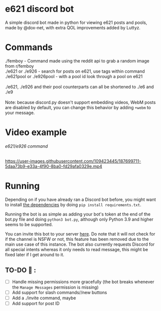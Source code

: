 # e621 discord bot
A simple discord bot made in python for viewing e621 posts and pools, made by @dox-net, with extra QOL improvements added by Luttyz.
# Commands
./femboy - Command made using the reddit api to grab a random image from r/femboy<br>
./e621 or ./e926 - search for posts on e621, use tags within command<br>
./e621pool or ./e926pool - with a pool id look through a pool on e621<br><br>
./e621, ./e926 and their pool counterparts can all be shortened to ./e6 and ./e9<br><br>
Note: because discord.py doesn't support embedding videos, WebM posts are disabled by default, you can change this behavior by adding `+webm` to your message.

# Video example
###### e621/e926 command<br>
https://user-images.githubusercontent.com/109423445/187699711-5daa73b9-e33a-4f90-8ba0-fd29afa0329e.mp4

# Running
Depending on if you have already ran a Discord bot before, you might want to install <a href="https://github.com/Luttyz/e621-discord-bot/blob/main/requirements.txt">the dependencies</a> by doing `pip install requirements.txt`.<br>

Running the bot is as simple as adding your bot's token at the end of the bot.py file and doing `python3 bot.py`, although only Python 3.9 and higher seems to be supported.<br>

You can invite this bot to your server <a href="https://discord.com/oauth2/authorize/?permissions=387136&scope=bot&client_id=989510170839236628">here</a>. Do note that it will not check for if the channel is NSFW or not, this feature has been removed due to the main use case of this instance. The bot also currently requests Discord for all special intents whereas it only needs to read message, this might be fixed later if I get around to it.

## TO-DO 📌 :
- [ ] Handle missing permissions more gracefully (the bot breaks whenever the `Manage Messages` permission is missing)
- [ ] Add support for slash commands//new buttons
- [ ] Add a ./invite command, maybe
- [ ] Add support for post ID
